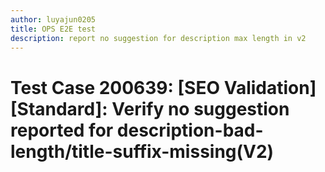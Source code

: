 ```yaml
---
author: luyajun0205
title: OPS E2E test
description: report no suggestion for description max length in v2
---
```


# Test Case 200639: [SEO Validation][Standard]: Verify no suggestion reported for description-bad-length/title-suffix-missing(V2)
